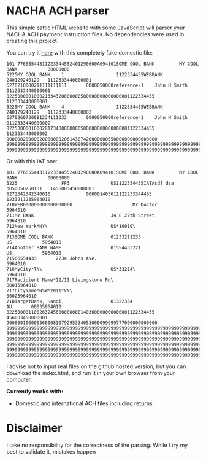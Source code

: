 # NACHA ACH parser
This simple sattic HTML website with some JavaScript will parser your NACHA ACH payment instruction files. No dependencies were used in creating this project.

You can try it [here](https://imretomosvari.github.io/ach-parser-web/) with this completely fake domestic file:

```
101 77665544311223344552401290600A094101SOME COOL BANK         MY COOL BANK           00000000
5225MY COOL BANK    1                   1122334455WEBBANK      240129240129   1112333440000001
6270210000211111111111       0000050000reference-1    John H Smith            0112333440000001
822500000100021334320000000500000000000000001122334455                         112333440000001
5225MY COOL BANK    4                   1122334455WEBBANK      240129240129   1112333440000002
6370260730081234111333       0000050000reference-1    John H Smith            0112333440000002
822500000100028173400000000500000000000000001122334455                         112333440000002
9000002000002000000020614307420000000550000000000000000
9999999999999999999999999999999999999999999999999999999999999999999999999999999999999999999999
9999999999999999999999999999999999999999999999999999999999999999999999999999999999999999999999
```
Or with this IAT one:
```
101 77665544311223344552401290600A094101SOME COOL BANK         MY COOL BANK           00000000
5225                FF3               US1122334455IATAsdf dsa pUSDUSD250131   1456003450000001
6272342342340010             000001403611122233344455                         1233211235964010
710WEB000000000000000000                      Mr Doctor                                5964010
711MY BANK                            34 E 22th Street                                 5964010
712New York*NY\                       US*10010\                                        5964010
713SOME COOL BANK                     01233211233                         US           5964010
714Another BANK NAME                  01554433221                         US           5964010
71566554433       2234 Johns Ave.                                                      5964010
716MyCity*TN\                         US*33214\                                        5964010
717Recipient Name*12/11 Livingstone Rd\                                            00015964010
717CityName*NSW*2011*VN\                                                           00025964010
718TargetBank, Hanoi.                 01322334                            AU       00035964010
822500001100263245680000000140360000000000001122334455                         456003450000001
9000001000003000081079295334053000099999777000000000000                                       
9999999999999999999999999999999999999999999999999999999999999999999999999999999999999999999999
9999999999999999999999999999999999999999999999999999999999999999999999999999999999999999999999
9999999999999999999999999999999999999999999999999999999999999999999999999999999999999999999999
9999999999999999999999999999999999999999999999999999999999999999999999999999999999999999999999
9999999999999999999999999999999999999999999999999999999999999999999999999999999999999999999999
9999999999999999999999999999999999999999999999999999999999999999999999999999999999999999999999
```


I advise not to input real files on the github hosted version, but you can download the index.html, and run it in your own browser from your computer.

**Currently works with:**
- Domestic and international ACH files including returns.


# Disclaimer
I take no responsibility for the correctness of the parsing. While I try my best to validate it, mistakes happen

